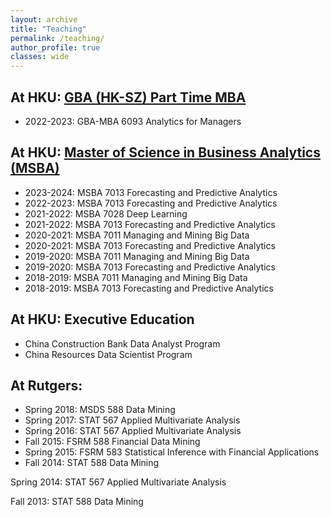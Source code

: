 ```yaml
---
layout: archive
title: "Teaching"
permalink: /teaching/
author_profile: true
classes: wide
---
```


## At HKU: [GBA (HK-SZ) Part Time MBA](https://mba.hkubs.hku.hk/part-time-gba-mba/)

- 2022-2023:  GBA-MBA 6093 Analytics for Managers 

## At HKU: [Master of Science in Business Analytics (MSBA)](https://msc.hkubs.hku.hk/articles/masterofscienceinbusinessanalytics)

- 2023-2024:  MSBA 7013 Forecasting and Predictive Analytics 
- 2022-2023:  MSBA 7013 Forecasting and Predictive Analytics 
- 2021-2022:  MSBA 7028 Deep Learning
- 2021-2022:  MSBA 7013 Forecasting and Predictive Analytics 
- 2020-2021:  MSBA 7011 Managing and Mining Big Data
- 2020-2021:  MSBA 7013 Forecasting and Predictive Analytics 
- 2019-2020:  MSBA 7011 Managing and Mining Big Data
- 2019-2020:  MSBA 7013 Forecasting and Predictive Analytics 
- 2018-2019:  MSBA 7011 Managing and Mining Big Data
- 2018-2019:  MSBA 7013 Forecasting and Predictive Analytics 

## At HKU: Executive Education

- China Construction Bank Data Analyst Program
- China Resources Data Scientist Program

## At Rutgers:

- Spring 2018: MSDS 588 Data Mining
- Spring 2017:  STAT 567 Applied Multivariate Analysis
- Spring 2016: STAT 567 Applied Multivariate Analysis
- Fall 2015: FSRM 588 Financial Data Mining
- Spring 2015: FSRM 583 Statistical Inference with Financial Applications
- Fall 2014: STAT 588 Data Mining

Spring 2014:  STAT 567 Applied Multivariate Analysis

Fall 2013: STAT 588 Data Mining
